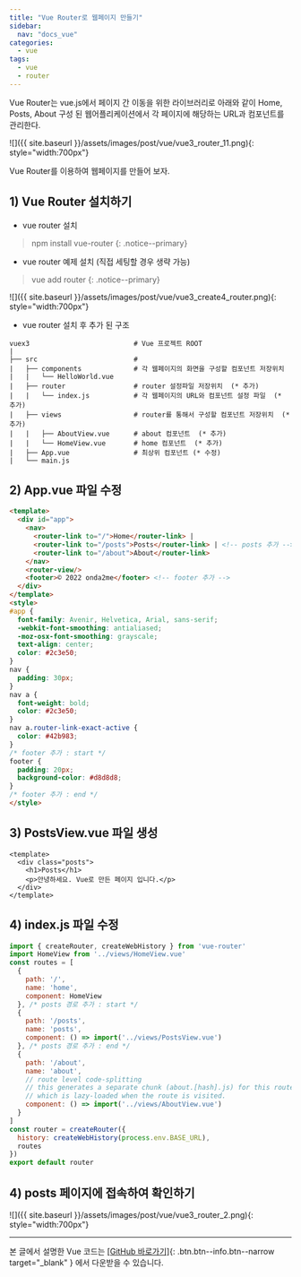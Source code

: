 ```yaml
---
title: "Vue Router로 웹페이지 만들기"
sidebar:
  nav: "docs_vue"
categories: 
  - vue
tags:
  - vue
  - router
---
```


Vue Router는 vue.js에서 페이지 간 이동을 위한 라이브러리로 아래와 같이 Home, Posts, About 구성 된 웹어플리케이션에서
각 페이지에 해당하는 URL과 컴포넌트를 관리한다.    

![]({{ site.baseurl }}/assets/images/post/vue/vue3_router_11.png){: style="width:700px"}

Vue Router를 이용하여 웹페이지를 만들어 보자.    

## 1) Vue Router 설치하기

+ vue router 설치    

> npm install vue-router
{: .notice--primary}

+ vue router 예제 설치 (직접 세팅할 경우 생략 가능)    

> vue add router
{: .notice--primary}

![]({{ site.baseurl }}/assets/images/post/vue/vue3_create4_router.png){: style="width:700px"}

+ vue router 설치 후 추가 된 구조    

```
vuex3                          # Vue 프로젝트 ROOT
|
├── src                        # 
|   ├── components             # 각 웹페이지의 화면을 구성할 컴포넌트 저장위치
|   |   └── HelloWorld.vue     
|   ├── router                 # router 설정파일 저장위치  (* 추가)
|   |   └── index.js           # 각 웹페이지의 URL와 컴포넌트 설정 파일  (* 추가)      
|   ├── views                  # router를 통해서 구성할 컴포넌트 저장위치  (* 추가)
|   |   ├── AboutView.vue      # about 컴포넌트  (* 추가)
|   |   └── HomeView.vue       # home 컴포넌트  (* 추가)
|   ├── App.vue                # 최상위 컴포넌트 (* 수정)
|   └── main.js                

```

## 2) App.vue 파일 수정
```html
<template>
  <div id="app">
    <nav>
      <router-link to="/">Home</router-link> |
      <router-link to="/posts">Posts</router-link> | <!-- posts 추가 -->
      <router-link to="/about">About</router-link>
    </nav>
    <router-view/>
    <footer>© 2022 onda2me</footer> <!-- footer 추가 -->
  </div>
</template>
<style>
#app {
  font-family: Avenir, Helvetica, Arial, sans-serif;
  -webkit-font-smoothing: antialiased;
  -moz-osx-font-smoothing: grayscale;
  text-align: center;
  color: #2c3e50;
}
nav {
  padding: 30px;
}
nav a {
  font-weight: bold;
  color: #2c3e50;
}
nav a.router-link-exact-active {
  color: #42b983;
}
/* footer 추가 : start */
footer {
  padding: 20px;
  background-color: #d8d8d8;
}
/* footer 추가 : end */
</style>
```

## 3) PostsView.vue 파일 생성
```vue
<template>
  <div class="posts">
    <h1>Posts</h1>
    <p>안녕하세요. Vue로 만든 페이지 입니다.</p>
  </div>
</template>
```

## 4) index.js 파일 수정
```javascript
import { createRouter, createWebHistory } from 'vue-router'
import HomeView from '../views/HomeView.vue'
const routes = [
  {
    path: '/',
    name: 'home',
    component: HomeView
  }, /* posts 경로 추가 : start */
  {
    path: '/posts',
    name: 'posts',
    component: () => import('../views/PostsView.vue')
  }, /* posts 경로 추가 : end */
  {
    path: '/about',
    name: 'about',
    // route level code-splitting
    // this generates a separate chunk (about.[hash].js) for this route
    // which is lazy-loaded when the route is visited.
    component: () => import('../views/AboutView.vue')
  }
]
const router = createRouter({
  history: createWebHistory(process.env.BASE_URL),
  routes
})
export default router
```

## 4) posts 페이지에 접속하여 확인하기

![]({{ site.baseurl }}/assets/images/post/vue/vue3_router_2.png){: style="width:700px"}

---   
   
   
본 글에서 설명한 Vue 코드는 [[GitHub 바로가기]](https://github.com/onda2me/vuex3_basic_example){: .btn.btn--info.btn--narrow target="_blank" } 에서 다운받을 수 있습니다.